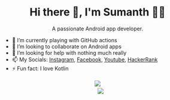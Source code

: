 
<h1 align='center'>
  Hi there 👋, I'm Sumanth 👨‍💻
</h1>

<p align='center'>
  A passionate Android app developer.
</p>

- 🌱 I’m currently playing with GitHub actions
- 👯 I’m looking to collaborate on Android apps
- 🤔 I’m looking for help with nothing much really
- 📫 My Socials: [Instagram](https://www.instagram.com/supersu_man/), [Facebook](https://www.facebook.com/AskSumanth444), [Youtube](https://www.youtube.com/channel/UCceOeB8FcmdUqmW79pUCYPg), [HackerRank](https://www.hackerrank.com/sumanthpera444)
- ⚡ Fun fact: I love Kotlin

<p align='center'>
  <a href="#" style="display:block; padding:4px ">
    <img src="https://github-readme-stats.vercel.app/api/top-langs/?username=supersu-man&theme=tokyonight">
  </a>
  &nbsp;&nbsp;&nbsp;
  <a href="#">
    <img src="https://github-readme-stats.vercel.app/api?username=supersu-man&show_icons=true&theme=tokyonight&count_private=true">
  </a>
</p>
